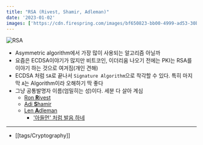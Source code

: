 ```yaml
---
title: "RSA (Rivest, Shamir, Adleman)"
date: '2023-01-02'
images: ['https://cdn.firespring.com/images/bf650823-bb00-4999-ad53-30b967fe948d.jpg']
---
```

![RSA](https://cdn.firespring.com/images/bf650823-bb00-4999-ad53-30b967fe948d.jpg)

- Asymmetric algorithm에서 가장 많이 사용되는 알고리즘 아닐까
- 요즘은 ECDSA이야기가 많지만 비트코인, 이더리움 나오기 전에는 PKI는 RSA를 이야기 하는 것으로 여겨짐(개인 견해)
- ECDSA 처럼 `SA`로 끝나서 `Signature Algorithm`으로 착각할 수 있다. 특히 마지막 `A`는 Algorithm이라 오해하기 딱 좋다
- 그냥 공통발명자 이름(엄밀히는 성)이다. 세분 다 살아 계심
	- [Ron **R**ivest](https://en.wikipedia.org/wiki/Ron_Rivest)
	- [Adi **S**hamir](https://en.wikipedia.org/wiki/Adi_Shamir)
	- [Len **A**dleman](https://en.wikipedia.org/wiki/Leonard_Adleman)
		- ['아들먼' 처럼 발음 하네](https://www.youtube.com/watch?v=K06hOhABP-Y&t=17s)

---
- [[tags/Cryptography]]